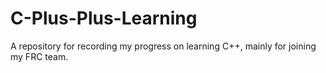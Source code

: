 # C-Plus-Plus-Learning
A repository for recording my progress on learning C++, mainly for joining my FRC team.
